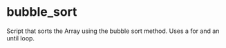 # bubble_sort

Script that sorts the Array using the bubble sort method. Uses a for and an until loop.